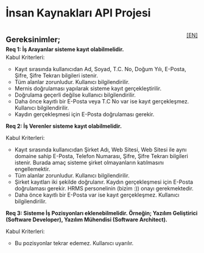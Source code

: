 # İnsan Kaynakları API Projesi

<p style="float: right"><a align="right" href="/README-EN.md">[EN]</a></p>
<br />

<p style="font-size: 1.25rem; margin: 5px 0;">
    <b>Gereksinimler;</b>
</p>
<b> Req 1: İş Arayanlar sisteme kayıt olabilmelidir. </b>

<p style="margin: 4px 0;">Kabul Kriterleri:</p>
<ol style="list-style: circle;">
<li>Kayıt sırasında kullanıcıdan Ad, Soyad, T.C. No, Doğum Yılı, E-Posta, Şifre, Şifre Tekrarı bilgileri istenir.</li>
<li>Tüm alanlar zorunludur. Kullanıcı bilgilendirilir.</li>
<li>Mernis doğrulaması yapılarak sisteme kayıt gerçekleştirilir.</li>
<li>Doğrulama geçerli değilse kullanıcı bilgilendirilir.</li>
<li>Daha önce kayıtlı bir E-Posta veya T.C No var ise kayıt gerçekleşmez. Kullanıcı bilgilendirilir.</li>
<li>Kaydın gerçekleşmesi için E-Posta doğrulaması gerekir.</li>
</ol>

<b>Req 2: İş Verenler sisteme kayıt olabilmelidir. </b>

<p style="margin: 4px 0;">Kabul Kriterleri:</p>

<ol style="list-style: circle;">
<li>Kayıt sırasında kullanıcıdan Şirket Adı, Web Sitesi, Web Sitesi ile aynı domaine sahip E-Posta, Telefon Numarası, Şifre, Şifre Tekrarı bilgileri istenir. Burada amaç sisteme şirket olmayanların katılmasını engellemektir.</li>
<li>Tüm alanlar zorunludur. Kullanıcı bilgilendirilir.</li>
<li>Şirket kayıtları iki şekilde doğrulanır. Kaydın gerçekleşmesi için E-Posta doğrulaması gerekir. HRMS personelinin (bizim :)) onayı gerekmektedir.</li>
<li>Daha önce kayıtlı bir E-Posta var ise kayıt gerçekleşmez. Kullanıcı bilgilendirilir.</li>
</ol>

<b>Req 3: Sisteme İş Pozisyonları eklenebilmelidir. Örneğin; Yazılım Geliştirici (Software Developer), Yazılım Mühendisi (Software Architect).</b>

<p style="margin: 4px 0;">Kabul Kriterleri:</p>
<ol style="list-style: circle;">
<li>Bu pozisyonlar tekrar edemez. Kullanıcı uyarılır.</li>
</ol>
